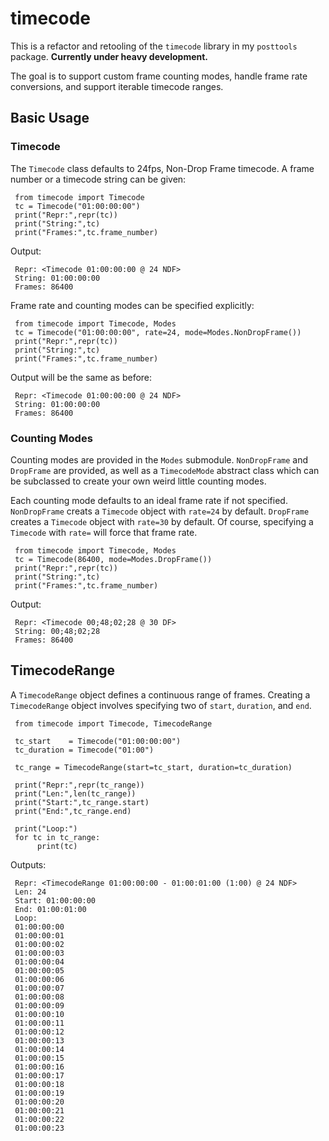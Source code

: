 # timecode

This is a refactor and retooling of the `timecode` library in my `posttools` package.  **Currently under heavy development.**

The goal is to support custom frame counting modes, handle frame rate conversions, and support iterable timecode ranges.

## Basic Usage

### Timecode

The `Timecode` class defaults to 24fps, Non-Drop Frame timecode.  A frame number or a timecode string can be given:

     from timecode import Timecode
     tc = Timecode("01:00:00:00")
     print("Repr:",repr(tc))
     print("String:",tc)
     print("Frames:",tc.frame_number)

Output:

     Repr: <Timecode 01:00:00:00 @ 24 NDF>
     String: 01:00:00:00
     Frames: 86400
     
Frame rate and counting modes can be specified explicitly:

     from timecode import Timecode, Modes
     tc = Timecode("01:00:00:00", rate=24, mode=Modes.NonDropFrame())
     print("Repr:",repr(tc))
     print("String:",tc)
     print("Frames:",tc.frame_number)

Output will be the same as before:

     Repr: <Timecode 01:00:00:00 @ 24 NDF>
     String: 01:00:00:00
     Frames: 86400

### Counting Modes

Counting modes are provided in the `Modes` submodule.  `NonDropFrame` and `DropFrame` are provided, as well as a `TimecodeMode` abstract class which can be subclassed to create your own weird little counting modes.

Each counting mode defaults to an ideal frame rate if not specified.  `NonDropFrame` creats a `Timecode` object with `rate=24` by default.  `DropFrame` creates a `Timecode` object with `rate=30` by default.  Of course, specifying a `Timecode` with `rate=` will force that frame rate.

     from timecode import Timecode, Modes
     tc = Timecode(86400, mode=Modes.DropFrame())
     print("Repr:",repr(tc))
     print("String:",tc)
     print("Frames:",tc.frame_number)

Output:

     Repr: <Timecode 00;48;02;28 @ 30 DF>
     String: 00;48;02;28
     Frames: 86400
     
## TimecodeRange

A `TimecodeRange` object defines a continuous range of frames.  Creating a `TimecodeRange` object involves specifying two of `start`, `duration`, and `end`.

     from timecode import Timecode, TimecodeRange
     
     tc_start    = Timecode("01:00:00:00")
     tc_duration = Timecode("01:00")
     
     tc_range = TimecodeRange(start=tc_start, duration=tc_duration)
     
     print("Repr:",repr(tc_range))
     print("Len:",len(tc_range))
     print("Start:",tc_range.start)
     print("End:",tc_range.end)
     
     print("Loop:")
     for tc in tc_range:
          print(tc)
     
Outputs:

     Repr: <TimecodeRange 01:00:00:00 - 01:00:01:00 (1:00) @ 24 NDF>
     Len: 24
     Start: 01:00:00:00
     End: 01:00:01:00
     Loop:
     01:00:00:00
     01:00:00:01
     01:00:00:02
     01:00:00:03
     01:00:00:04
     01:00:00:05
     01:00:00:06
     01:00:00:07
     01:00:00:08
     01:00:00:09
     01:00:00:10
     01:00:00:11
     01:00:00:12
     01:00:00:13
     01:00:00:14
     01:00:00:15
     01:00:00:16
     01:00:00:17
     01:00:00:18
     01:00:00:19
     01:00:00:20
     01:00:00:21
     01:00:00:22
     01:00:00:23
